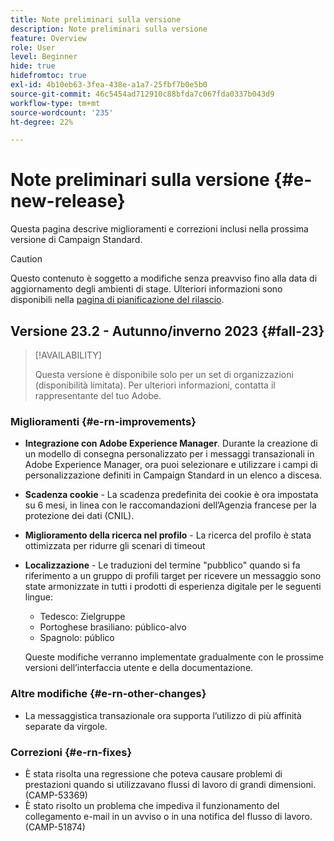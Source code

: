 ```yaml
---
title: Note preliminari sulla versione
description: Note preliminari sulla versione
feature: Overview
role: User
level: Beginner
hide: true
hidefromtoc: true
exl-id: 4b10eb63-3fea-438e-a1a7-25fbf7b0e5b0
source-git-commit: 46c5454ad712910c88bfda7c067fda0337b043d9
workflow-type: tm+mt
source-wordcount: '235'
ht-degree: 22%

---
```



# Note preliminari sulla versione {#e-new-release}

Questa pagina descrive miglioramenti e correzioni inclusi nella prossima versione di Campaign Standard.

>[!CAUTION]
>
> Questo contenuto è soggetto a modifiche senza preavviso fino alla data di aggiornamento degli ambienti di stage. Ulteriori informazioni sono disponibili nella [pagina di pianificazione del rilascio](../../rn/using/release-planning.md).

## Versione 23.2 - Autunno/inverno 2023 {#fall-23}

>[!AVAILABILITY]
>
>Questa versione è disponibile solo per un set di organizzazioni (disponibilità limitata). Per ulteriori informazioni, contatta il rappresentante del tuo Adobe.

### Miglioramenti {#e-rn-improvements}

* **Integrazione con Adobe Experience Manager**. Durante la creazione di un modello di consegna personalizzato per i messaggi transazionali in Adobe Experience Manager, ora puoi selezionare e utilizzare i campi di personalizzazione definiti in Campaign Standard in un elenco a discesa.

* **Scadenza cookie** - La scadenza predefinita dei cookie è ora impostata su 6 mesi, in linea con le raccomandazioni dell’Agenzia francese per la protezione dei dati (CNIL).

* **Miglioramento della ricerca nel profilo** - La ricerca del profilo è stata ottimizzata per ridurre gli scenari di timeout

* **Localizzazione** - Le traduzioni del termine &quot;pubblico&quot; quando si fa riferimento a un gruppo di profili target per ricevere un messaggio sono state armonizzate in tutti i prodotti di esperienza digitale per le seguenti lingue:

   * Tedesco: Zielgruppe
   * Portoghese brasiliano: público-alvo
   * Spagnolo: público

  Queste modifiche verranno implementate gradualmente con le prossime versioni dell’interfaccia utente e della documentazione.

### Altre modifiche {#e-rn-other-changes}

* La messaggistica transazionale ora supporta l’utilizzo di più affinità separate da virgole.

### Correzioni {#e-rn-fixes}

* È stata risolta una regressione che poteva causare problemi di prestazioni quando si utilizzavano flussi di lavoro di grandi dimensioni. (CAMP-53369)
* È stato risolto un problema che impediva il funzionamento del collegamento e-mail in un avviso o in una notifica del flusso di lavoro. (CAMP-51874)
